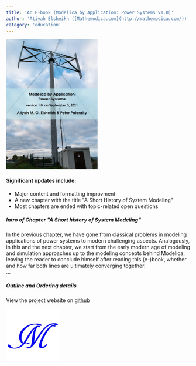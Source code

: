 ```yaml
---
title: 'An E-book (Modelica by Application: Power Systems V1.0)'
author: 'Atiyah Elsheikh ([Mathemodica.com](http://mathemodica.com/))'
category: 'education'
---
```

<img src="mathemodica-MPSCover1.0.png" width="250">

#### Significant updates include:

* Major content and formatting improvment 
* A new chapter with the title "A Short History of System Modeling" 
* Most chapters are ended with topic-related open questions

#####  Intro of Chapter "A Short history of System Modeling"

In the previous chapter, we have gone from classical problems in modeling applications of power systems to modern challenging aspects. 
Analogously, in this and the next chapter, we start from the early modern age of modeling and simulation approaches up to the modeling concepts behind Modelica, leaving the reader to conclude himself after reading this (e-)book, whether and how far both lines are ultimately converging together.  
...


#####  Outline and Ordering details 

View the project website on [github](https://github.com/Mathemodica/ModelicaPowerSystemBook/)

![Mathemodica logo](Mathemodica-logo-50.png)

